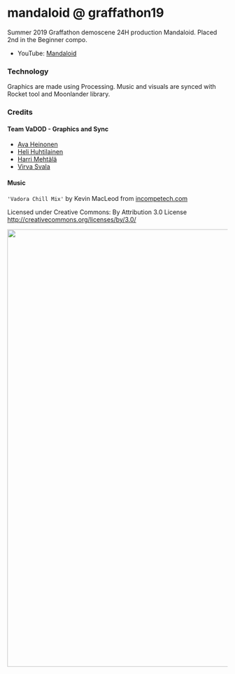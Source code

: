 # mandaloid @ graffathon19

Summer 2019 Graffathon demoscene 24H production Mandaloid. Placed 2nd in the Beginner compo.

- YouTube: [Mandaloid](https://youtu.be/SxgrOZ1aThY)

### Technology

Graphics are made using Processing. Music and visuals are synced with Rocket tool and Moonlander library.

### Credits
#### Team VaDOD - Graphics and Sync
- [Ava Heinonen](https://github.com/AVRH)
- [Heli Huhtilainen](https://github.com/apndx)
- [Harri Mehtälä](https://github.com/hajame)
- [Virva Svala](https://github.com/vsvala)

#### Music

`'Vadora Chill Mix'` by Kevin MacLeod from [incompetech.com](https://incompetech.com)

Licensed under Creative Commons: By Attribution 3.0 License http://creativecommons.org/licenses/by/3.0/

<img src="https://github.com/hajame/mandaloid/blob/master/data/mandaloid.png" width="1000">

